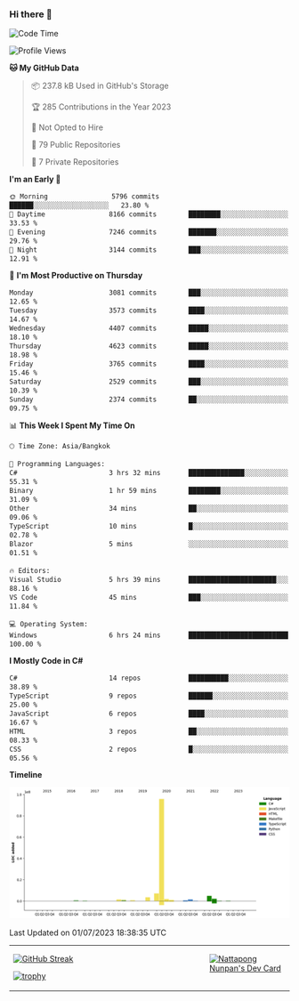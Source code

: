 ### Hi there 👋

<!--START_SECTION:waka-->
![Code Time](http://img.shields.io/badge/Code%20Time-645%20hrs%2047%20mins-blue)

![Profile Views](http://img.shields.io/badge/Profile%20Views-0-blue)

**🐱 My GitHub Data** 

> 📦 237.8 kB Used in GitHub's Storage 
 > 
> 🏆 285 Contributions in the Year 2023
 > 
> 🚫 Not Opted to Hire
 > 
> 📜 79 Public Repositories 
 > 
> 🔑 7 Private Repositories 
 > 
**I'm an Early 🐤** 

```text
🌞 Morning                5796 commits        ██████░░░░░░░░░░░░░░░░░░░   23.80 % 
🌆 Daytime                8166 commits        ████████░░░░░░░░░░░░░░░░░   33.53 % 
🌃 Evening                7246 commits        ███████░░░░░░░░░░░░░░░░░░   29.76 % 
🌙 Night                  3144 commits        ███░░░░░░░░░░░░░░░░░░░░░░   12.91 % 
```
📅 **I'm Most Productive on Thursday** 

```text
Monday                   3081 commits        ███░░░░░░░░░░░░░░░░░░░░░░   12.65 % 
Tuesday                  3573 commits        ████░░░░░░░░░░░░░░░░░░░░░   14.67 % 
Wednesday                4407 commits        █████░░░░░░░░░░░░░░░░░░░░   18.10 % 
Thursday                 4623 commits        █████░░░░░░░░░░░░░░░░░░░░   18.98 % 
Friday                   3765 commits        ████░░░░░░░░░░░░░░░░░░░░░   15.46 % 
Saturday                 2529 commits        ███░░░░░░░░░░░░░░░░░░░░░░   10.39 % 
Sunday                   2374 commits        ██░░░░░░░░░░░░░░░░░░░░░░░   09.75 % 
```


📊 **This Week I Spent My Time On** 

```text
🕑︎ Time Zone: Asia/Bangkok

💬 Programming Languages: 
C#                       3 hrs 32 mins       ██████████████░░░░░░░░░░░   55.31 % 
Binary                   1 hr 59 mins        ████████░░░░░░░░░░░░░░░░░   31.09 % 
Other                    34 mins             ██░░░░░░░░░░░░░░░░░░░░░░░   09.06 % 
TypeScript               10 mins             █░░░░░░░░░░░░░░░░░░░░░░░░   02.78 % 
Blazor                   5 mins              ░░░░░░░░░░░░░░░░░░░░░░░░░   01.51 % 

🔥 Editors: 
Visual Studio            5 hrs 39 mins       ██████████████████████░░░   88.16 % 
VS Code                  45 mins             ███░░░░░░░░░░░░░░░░░░░░░░   11.84 % 

💻 Operating System: 
Windows                  6 hrs 24 mins       █████████████████████████   100.00 % 
```

**I Mostly Code in C#** 

```text
C#                       14 repos            ██████████░░░░░░░░░░░░░░░   38.89 % 
TypeScript               9 repos             ██████░░░░░░░░░░░░░░░░░░░   25.00 % 
JavaScript               6 repos             ████░░░░░░░░░░░░░░░░░░░░░   16.67 % 
HTML                     3 repos             ██░░░░░░░░░░░░░░░░░░░░░░░   08.33 % 
CSS                      2 repos             █░░░░░░░░░░░░░░░░░░░░░░░░   05.56 % 
```



**Timeline**

![Lines of Code chart](https://raw.githubusercontent.com/aixasz/aixasz/main/assets/bar_graph.png)


 Last Updated on 01/07/2023 18:38:35 UTC
<!--END_SECTION:waka-->

<table>
<tr>
<td width="70%" valign="top">
 
 [![GitHub Streak](http://github-readme-streak-stats.herokuapp.com?user=aixasz&theme=github-dark&hide_border=true&date_format=%5BY%20%5DM%20j)](https://git.io/streak-stats)

 [![trophy](https://github-profile-trophy.vercel.app/?username=aixasz&theme=onedark)](https://github.com/ryo-ma/github-profile-trophy)
 </td>
<td width="30%" valign="top">
 
<a href="https://app.daily.dev/aixasz"><img src="https://api.daily.dev/devcards/403207936e6547c9a85ea449e9f3abe8.png?r=re8" alt="Nattapong Nunpan's Dev Card"/></a>

 </td>
</tr>
</table>
 
